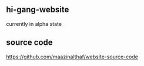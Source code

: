 ## hi-gang-website
currently in alpha state
## source code
https://github.com/maazinalthaf/website-source-code
